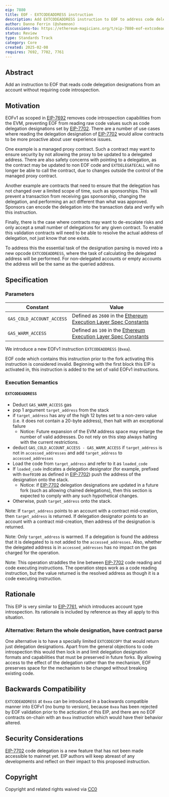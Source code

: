 ```yaml
---
eip: 7880
title: EOF - EXTCODEADDRESS instruction
description: Add EXTCODEADDRESS instruction to EOF to address code delegation use cases
author: Danno Ferrin (@shemnon)
discussions-to: https://ethereum-magicians.org/t/eip-7880-eof-extcodeaddress-instruction/22845
status: Review
type: Standards Track
category: Core
created: 2025-02-08
requires: 7692, 7702, 7761
---
```


## Abstract

Add an instruction to EOF that reads code delegation designations from an account without requiring code introspection.

## Motivation

EOFv1 as scoped in [EIP-7692] removes code introspection capabilities from the EVM, preventing EOF from reading raw code values such as code delegation designations set by [EIP-7702]. There are a number of use cases where reading the delegation designation of [EIP-7702] would allow contracts to be more proactive about user experience issues.

One example is a managed proxy contract. Such a contract may want to ensure security by not allowing the proxy to be updated to a delegated address. There are also safety concerns with pointing to a delegation, as the contract may be updated to non EOF code and `EXTDELEGATECALL` will no longer be able to call the contract, due to changes outside the control of the managed proxy contract.

Another example are contracts that need to ensure that the delegation has not changed over a limited scope of time, such as sponsorships. This will prevent a transaction from receiving gas sponsorship, changing the delegation, and performing an act different than what was approved. Sponsors can encode the delegation into the transaction data and verify wih this instruction.

Finally, there is the case where contracts may want to de-escalate risks and only accept a small number of delegations for any given contract. To enable this validation contracts will need to be able to resolve the actual address of delegation, not just know that one exists.

To address this the essential task of the designation parsing is moved into a new opcode `EXTCODEADDRESS`, where the task of calculating the delegated address will be performed. For non-delegated accounts or empty accounts the address will be the same as the queried address.

## Specification

### Parameters

| Constant                  | Value                                                              |
|---------------------------|--------------------------------------------------------------------|
| `GAS_COLD_ACCOUNT_ACCESS` | Defined as `2600` in the [Ethereum Execution Layer Spec Constants] |
| `GAS_WARM_ACCESS`         | Defined as `100` in the [Ethereum Execution Layer Spec Constants]  |

We introduce a new EOFv1 instruction `EXTCODEADDRESS` (`0xea`).

EOF code which contains this instruction prior to the fork activating this instruction is considered invalid. Beginning with the first block this EIP is activated in, this instruction is added to the set of valid EOFv1 instructions.

### Execution Semantics

#### `EXTCODEADDRESS`

- Deduct `GAS_WARM_ACCESS` gas
- pop 1 argument `target_address` from the stack
- if `target_address` has any of the high 12 bytes set to a non-zero value (i.e. it does not contain a 20-byte address), then halt with an exceptional failure
  - Notice: Future expansion of the EVM address space may enlarge the number of valid addresses. Do not rely on this step always halting with the current restrictions.
- deduct `GAS_COLD_ACCOUNT_ACCESS - GAS_WARM_ACCESS` if `target_address` is not in `accessed_addresses` and add `target_address` to `accessed_addresses`
- Load the code from `target_address` and refer to it as `loaded_code`
- If `loaded_code` indicates a delegation designator (for example, prefixed with `0xef0100` as defined in [EIP-7702]) push the address of the designation onto the stack.
  - Notice: if [EIP-7702] delegation designations are updated in a future fork (such as allowing chained delegations), then this section is expected to comply with any such hypothetical changes. 
- Otherwise, push `target_address` onto the stack.


Note: If `target_address` points to an account with a contract mid-creation, then `target_address` is returned. If delegation designator points to an account with a contract mid-creation, then address of the designation is returned.

Note: Only `target_address` is warmed. If a delegation is found the address that it is delegated to is not added to the `accessed_addresses`. Also, whether the delegated address is in `accessed_addresses` has no impact on the gas charged for the operation.

Note: This operation straddles the line between [EIP-7702] code reading and code executing instructions.  The operation steps work as a code reading instruction, but the value returned is the resolved address as though it is a code executing instruction.

## Rationale

This EIP is very similar to [EIP-7761], which introduces account type introspection. Its rationale is included by reference as they all apply to this situation.

### Alternative: Return the whole designation, have contract parse

One alternative is to have a specially limited `EXTCODECOPY` that would return just delegation designations. Apart from the general objections to code introspection this would then lock in and limit delegation designation formats and capabilities that must be preserved in future forks. By allowing access to the effect of the delegation rather than the mechanism, EOF preserves space for the mechanism to be changed without breaking existing code. 

## Backwards Compatibility

`EXTCODEADDRESS` at `0xea` can be introduced in a backwards compatible manner into EOFv1 (no bump to version), because `0xea` has been rejected by EOF validation prior to the actication of this EIP, and there are no EOF contracts on-chain with an `0xea` instruction which would have their behavior altered.

## Security Considerations

[EIP-7702] code delegation is a new feature that has not been made accessible to mainnet yet. EIP authors will keep abreast of any developments and reflect on their impact to this proposed instruction. 

## Copyright

Copyright and related rights waived via [CC0]

[CC0]: ../LICENSE.md
[EIP-7702]: ./eip-7702.md
[EIP-7692]: ./eip-7692.md
[EIP-7761]: ./eip-7761.md
[Ethereum Execution Layer Spec Constants]: https://github.com/ethereum/execution-specs/blob/1adcc1bfe774798bcacc685aebc17bd9935078c3/src/ethereum/cancun/vm/gas.py#L65-L66
